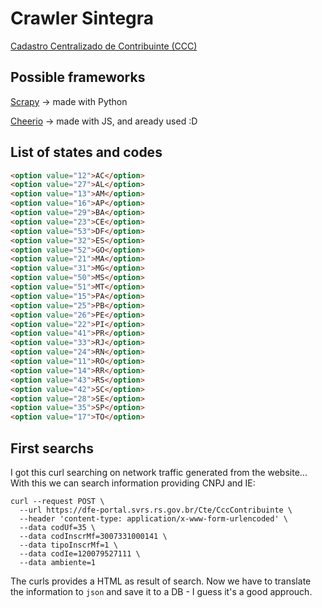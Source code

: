 # Crawler Sintegra

[Cadastro Centralizado de Contribuinte (CCC)](https://dfe-portal.svrs.rs.gov.br/Cte/Ccc)

## Possible frameworks

[Scrapy](https://scrapy.org/) -> made with Python

[Cheerio](https://cheerio.js.org/) -> made with JS, and aready used :D

## List of states and codes

```html
<option value="12">AC</option>
<option value="27">AL</option>
<option value="13">AM</option>
<option value="16">AP</option>
<option value="29">BA</option>
<option value="23">CE</option>
<option value="53">DF</option>
<option value="32">ES</option>
<option value="52">GO</option>
<option value="21">MA</option>
<option value="31">MG</option>
<option value="50">MS</option>
<option value="51">MT</option>
<option value="15">PA</option>
<option value="25">PB</option>
<option value="26">PE</option>
<option value="22">PI</option>
<option value="41">PR</option>
<option value="33">RJ</option>
<option value="24">RN</option>
<option value="11">RO</option>
<option value="14">RR</option>
<option value="43">RS</option>
<option value="42">SC</option>
<option value="28">SE</option>
<option value="35">SP</option>
<option value="17">TO</option>
```

## First searchs

I got this curl searching on network traffic generated from the website... With this we can search information providing CNPJ and IE:

```
curl --request POST \
  --url https://dfe-portal.svrs.rs.gov.br/Cte/CccContribuinte \
  --header 'content-type: application/x-www-form-urlencoded' \
  --data codUf=35 \
  --data codInscrMf=3007331000141 \
  --data tipoInscrMf=1 \
  --data codIe=120079527111 \
  --data ambiente=1
```

The curls provides a HTML as result of search. Now we have to translate the information to `json` and save it to a DB - I guess it's a good approuch.
